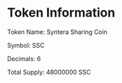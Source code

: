 # Token Information

Token Name: Syntera Sharing Coin

Symbol: SSC

Decimals: 6

Total Supply: 48000000 SSC
